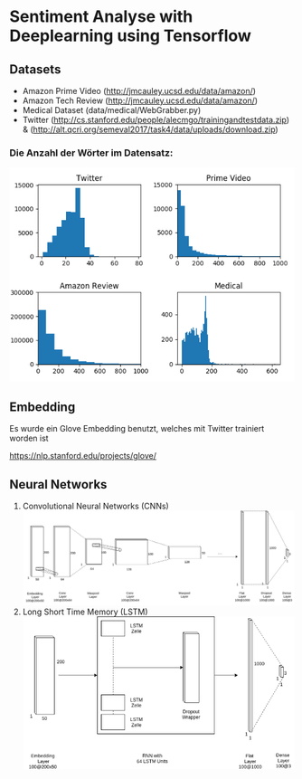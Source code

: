 # Sentiment Analyse with Deeplearning using Tensorflow



## Datasets
- Amazon Prime Video (http://jmcauley.ucsd.edu/data/amazon/)
- Amazon Tech Review (http://jmcauley.ucsd.edu/data/amazon/)
- Medical Dataset (data/medical/WebGrabber.py)
- Twitter (http://cs.stanford.edu/people/alecmgo/trainingandtestdata.zip) & 
(http://alt.qcri.org/semeval2017/task4/data/uploads/download.zip)

### Die Anzahl der Wörter im Datensatz:
![Anzahl der Wörter](images/plot_anazhl_woerter.png)

## Embedding
Es wurde ein Glove Embedding benutzt, welches mit Twitter trainiert worden ist  

https://nlp.stanford.edu/projects/glove/


## Neural Networks
1. Convolutional Neural Networks (CNNs)
![Anzahl der Wörter](images/CNN.png)
2. Long Short Time Memory (LSTM)
![Anzahl der Wörter](images/LSTM.png)
